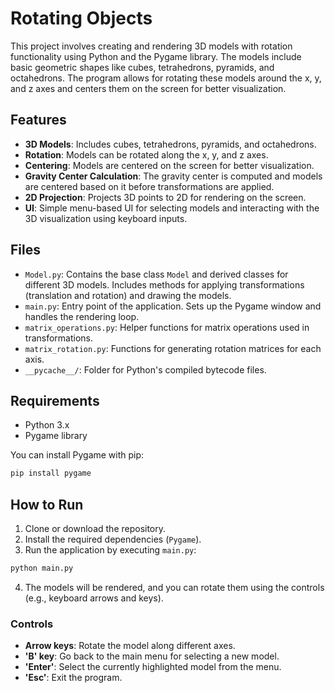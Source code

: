 # Rotating Objects

This project involves creating and rendering 3D models with rotation functionality using Python and the Pygame library. The models include basic geometric shapes like cubes, tetrahedrons, pyramids, and octahedrons. The program allows for rotating these models around the x, y, and z axes and centers them on the screen for better visualization.

## Features

- **3D Models**: Includes cubes, tetrahedrons, pyramids, and octahedrons.
- **Rotation**: Models can be rotated along the x, y, and z axes.
- **Centering**: Models are centered on the screen for better visualization.
- **Gravity Center Calculation**: The gravity center is computed and models are centered based on it before transformations are applied.
- **2D Projection**: Projects 3D points to 2D for rendering on the screen.
- **UI**: Simple menu-based UI for selecting models and interacting with the 3D visualization using keyboard inputs.

## Files

- `Model.py`: Contains the base class `Model` and derived classes for different 3D models. Includes methods for applying transformations (translation and rotation) and drawing the models.
- `main.py`: Entry point of the application. Sets up the Pygame window and handles the rendering loop.
- `matrix_operations.py`: Helper functions for matrix operations used in transformations.
- `matrix_rotation.py`: Functions for generating rotation matrices for each axis.
- `__pycache__/`: Folder for Python's compiled bytecode files.

## Requirements

- Python 3.x
- Pygame library

You can install Pygame with pip:

```bash
pip install pygame
```

## How to Run

1. Clone or download the repository.
2. Install the required dependencies (`Pygame`).
3. Run the application by executing `main.py`:

```bash
python main.py
```

4. The models will be rendered, and you can rotate them using the controls (e.g., keyboard arrows and keys).

### Controls

- **Arrow keys**: Rotate the model along different axes.
- **'B' key**: Go back to the main menu for selecting a new model.
- **'Enter'**: Select the currently highlighted model from the menu.
- **'Esc'**: Exit the program.
